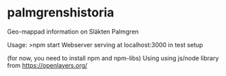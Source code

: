 # palmgrenshistoria
Geo-mappad information on Släkten Palmgren

Usage: >npm start
Webserver serving at localhost:3000 in test setup

(for now, you need to install npm and npm-libs)
Using using js/node library from https://openlayers.org/
